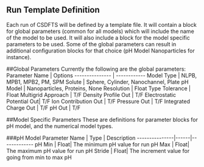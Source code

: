 ## Run Template Definition
Each run of CSDFTS will be defined by a template file.  It
will contain a block for global parameters (common for all models)
which will include the name of the model to be used.  It will
also include a block for the model specific parameters to be used.
Some of the global parameters can result in additional configuration
blocks for that choice (pH Model Nanoparticles for instance).

##Global Parameters
Currently the following are the global parameters:
Parameter Name             | Options
---------------            | ------------
Model Type                 | NLPB, MPB1, MPB2, PM, SPM
Solute                     | Sphere, Cylinder, Nanochannel, Plate
pH Model                   | Nanoparticles, Proteins, None
Resolution                 | Float
Type Tolerance             | Float
Multigrid Approach         | T/F
Density Profile Out        | T/F
Electrostatic Potential Out| T/F
Ion Contribution Out       | T/F
Pressure Out               | T/F
Integrated Charge Out      | T/F
pH Out                     | T/F

##Model Specific Parameters
These are definitions for parameter blocks for pH model, and the numerical model types.

###pH Model
Parameter Name | Type | Description
---------------|------|-------------
pH Min         | Float| The minimum pH value for run
pH Max         | Float| The maximum pH value for run
pH Stride      | Float| The increment value for going from min to max pH



